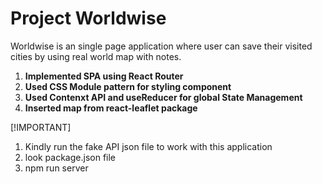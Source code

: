 # Project Worldwise

Worldwise is an single page application where user can save their visited cities by using real world map with notes.

1. **Implemented SPA using React Router**
2. **Used CSS Module pattern for styling component**
3. **Used Contenxt API and useReducer for global State Management**
4. **Inserted map from react-leaflet package**

[!IMPORTANT]
1. Kindly run the fake API json file to work with this application
2. look package.json file
3. npm run server
